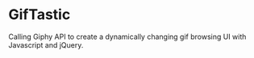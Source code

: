 # GifTastic
Calling Giphy API to create a dynamically changing gif browsing UI with Javascript and jQuery.
